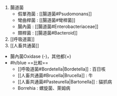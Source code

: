 1. 腸道菌
	- 假單孢菌 : [[腸道菌#Psudomonans]]
	- 彎曲桿菌 : [[腸道菌#彎桿菌]]
	- 腸內菌 : [[腸道菌#Enterobacteriaceae]]
	- 類桿菌 : [[腸道菌#Bacteroid]]
2. [[呼吸道菌]] 
3. [[人畜共通菌]]
- 腸內菌Oxidase (-)，其他都(+)
- #h/blue ==比較==
	- [[呼吸道菌#Bordetella|Bordetella]] : 百日咳
	- [[人畜共通菌#Brucella|Brucella]] : 牛
	- [[人畜共通菌#Pasteurella|Bartonella]] : 貓抓病
	- Borrehia : 螺旋菌、萊姆病
